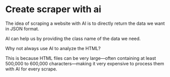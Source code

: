 # Create scraper with ai

The idea of scraping a website with AI is to directly return the data we want in JSON format.

AI can help us by providing the class name of the data we need.

Why not always use AI to analyze the HTML?

This is because HTML files can be very large—often containing at least 500,000 to 600,000 characters—making it very expensive to process them with AI for every scrape.